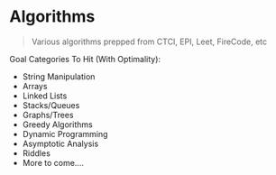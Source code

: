 # Algorithms

> Various algorithms prepped from CTCI, EPI, Leet, FireCode, etc

Goal Categories To Hit (With Optimality):

- String Manipulation
- Arrays
- Linked Lists
- Stacks/Queues
- Graphs/Trees
- Greedy Algorithms
- Dynamic Programming
- Asymptotic Analysis
- Riddles
- More to come....
